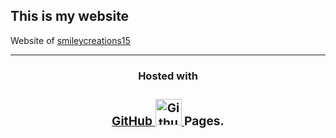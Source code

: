 <h2>This is my website</h2>
<p>Website of <a href="https://github.com/smileycreations15/">smileycreations15</a></p>
<hr>
<h3 align="center">Hosted with <a href="https://github.com/"><h3 align="center">GitHub <img src="https://github.githubassets.com/images/icons/emoji/octocat.png" alt="Github Octocat" height="42" width="42"></img>
</a>Pages.</h3>
